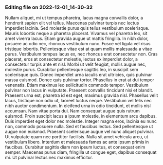 

### Editing file on 2022-12-01_14-30-32

Nullam aliquet, mi ut tempus pharetra, lacus magna convallis dolor, a hendrerit sapien elit vel tellus. Maecenas pulvinar turpis nec lectus imperdiet lacinia. Sed molestie purus quis tellus vestibulum scelerisque. Mauris lobortis neque a pharetra placerat. Vivamus vel pharetra leo, sit amet viverra lacus. Etiam gravida augue ut mattis fringilla. In nibh dolor, posuere ac odio nec, rhoncus vestibulum nunc. Fusce vel ligula vel risus tristique lobortis. Pellentesque vitae est at quam mollis malesuada a vitae purus. Vestibulum tempus lacus ex, nec rhoncus erat consectetur non. Cras placerat, eros at consectetur molestie, lectus ex imperdiet dolor, a consectetur turpis ante et nisl. Morbi ut velit feugiat, mollis augue nec, molestie purus.
Curabitur pellentesque sagittis leo, in suscipit sem scelerisque quis. Donec imperdiet urna iaculis erat ultricies, quis pulvinar massa euismod. Donec quis pulvinar tortor. Phasellus in erat at dui tempor venenatis. Etiam maximus leo sollicitudin commodo tempor. Vestibulum pulvinar non lacus in vulputate. Praesent convallis tincidunt nisi et blandit. Praesent urna est, pharetra id est eget, maximus gravida nisl. Phasellus velit lacus, tristique non odio ut, laoreet luctus neque. Vestibulum vel felis nec nibh auctor condimentum. In eleifend urna in odio tincidunt, et mollis nisl accumsan. Nam vitae porta dui. Nam consequat augue quis rutrum euismod. Proin suscipit lacus a ipsum molestie, in elementum arcu dapibus.
Duis imperdiet eget dolor nec molestie. Integer magna eros, lacinia eu nunc non, commodo posuere nulla. Sed et faucibus lectus. Sed pellentesque ut augue non euismod. Praesent scelerisque augue vel nunc aliquet pulvinar. Ut vulputate quam nec porttitor facilisis. Nulla sit amet vehicula arcu, ut vestibulum libero. Interdum et malesuada fames ac ante ipsum primis in faucibus. Curabitur sagittis diam non ipsum luctus, et consequat enim semper. Maecenas purus diam, fringilla ut congue eget, dapibus consequat mi. Ut pulvinar lectus nec maximus efficitur.


